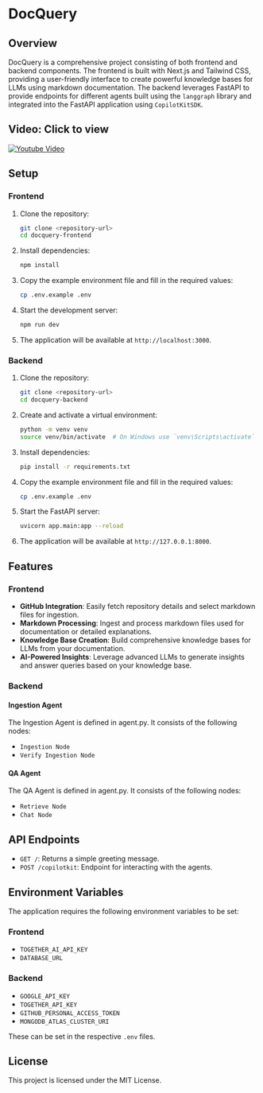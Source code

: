 # DocQuery

## Overview

DocQuery is a comprehensive project consisting of both frontend and backend components. The frontend is built with Next.js and Tailwind CSS, providing a user-friendly interface to create powerful knowledge bases for LLMs using markdown documentation. The backend leverages FastAPI to provide endpoints for different agents built using the `langgraph` library and integrated into the FastAPI application using `CopilotKitSDK`.

## Video: Click to view
[![Youtube Video](https://i.ytimg.com/an_webp/nYDthsB8d7I/mqdefault_6s.webp?du=3000&sqp=CPDQurwG&rs=AOn4CLDjBKGO2rApO0v6Wqhb8BJ8wCk4dA)](https://youtu.be/nYDthsB8d7I?si=uOEHGZB2A7DRpMsn)

## Setup

### Frontend

1. Clone the repository:
    ```sh
    git clone <repository-url>
    cd docquery-frontend
    ```

2. Install dependencies:
    ```sh
    npm install
    ```

3. Copy the example environment file and fill in the required values:
    ```sh
    cp .env.example .env
    ```

4. Start the development server:
    ```sh
    npm run dev
    ```

5. The application will be available at `http://localhost:3000`.

### Backend

1. Clone the repository:
    ```sh
    git clone <repository-url>
    cd docquery-backend
    ```

2. Create and activate a virtual environment:
    ```sh
    python -m venv venv
    source venv/bin/activate  # On Windows use `venv\Scripts\activate`
    ```

3. Install dependencies:
    ```sh
    pip install -r requirements.txt
    ```

4. Copy the example environment file and fill in the required values:
    ```sh
    cp .env.example .env
    ```

5. Start the FastAPI server:
    ```sh
    uvicorn app.main:app --reload
    ```

6. The application will be available at `http://127.0.0.1:8000`.

## Features

### Frontend

- **GitHub Integration**: Easily fetch repository details and select markdown files for ingestion.
- **Markdown Processing**: Ingest and process markdown files used for documentation or detailed explanations.
- **Knowledge Base Creation**: Build comprehensive knowledge bases for LLMs from your documentation.
- **AI-Powered Insights**: Leverage advanced LLMs to generate insights and answer queries based on your knowledge base.

### Backend

#### Ingestion Agent

The Ingestion Agent is defined in agent.py. It consists of the following nodes:
- `Ingestion Node`
- `Verify Ingestion Node`

#### QA Agent

The QA Agent is defined in agent.py. It consists of the following nodes:
- `Retrieve Node`
- `Chat Node`

## API Endpoints

- `GET /`: Returns a simple greeting message.
- `POST /copilotkit`: Endpoint for interacting with the agents.

## Environment Variables

The application requires the following environment variables to be set:

### Frontend

- `TOGETHER_AI_API_KEY`
- `DATABASE_URL`

### Backend

- `GOOGLE_API_KEY`
- `TOGETHER_API_KEY`
- `GITHUB_PERSONAL_ACCESS_TOKEN`
- `MONGODB_ATLAS_CLUSTER_URI`

These can be set in the respective `.env` files.

## License

This project is licensed under the MIT License.